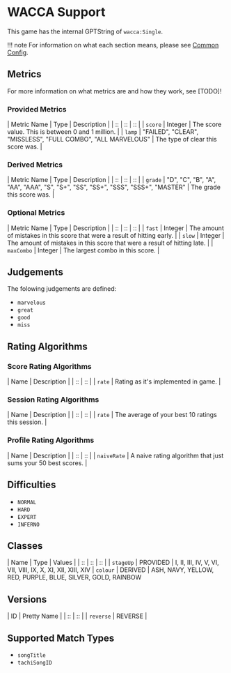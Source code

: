 # WACCA Support

This game has the internal GPTString of `wacca:Single`.

!!! note
	For information on what each section means, please see [Common Config](../common-config/index.md).

## Metrics

For more information on what metrics are and how they work, see [TODO]!

### Provided Metrics

| Metric Name | Type | Description |
| :: | :: | :: |
| `score` | Integer | The score value. This is between 0 and 1 million. |
| `lamp` | "FAILED", "CLEAR", "MISSLESS", "FULL COMBO", "ALL MARVELOUS" | The type of clear this score was. |

### Derived Metrics

| Metric Name | Type | Description |
| :: | :: | :: |
| `grade` | "D", "C", "B", "A", "AA", "AAA", "S", "S+", "SS", "SS+", "SSS", "SSS+", "MASTER" | The grade this score was. |

### Optional Metrics

| Metric Name | Type | Description |
| :: | :: | :: |
| `fast` | Integer | The amount of mistakes in this score that were a result of hitting early. |
| `slow` | Integer | The amount of mistakes in this score that were a result of hitting late. |
| `maxCombo` | Integer | The largest combo in this score. |

## Judgements

The folowing judgements are defined:

- `marvelous`
- `great`
- `good`
- `miss`

## Rating Algorithms

### Score Rating Algorithms

| Name | Description |
| :: | :: |
| `rate` | Rating as it's implemented in game. |

### Session Rating Algorithms

| Name | Description |
| :: | :: |
| `rate` | The average of your best 10 ratings this session. |

### Profile Rating Algorithms

| Name | Description |
| :: | :: |
| `naiveRate` | A naive rating algorithm that just sums your 50 best scores. |

## Difficulties

- `NORMAL`
- `HARD`
- `EXPERT`
- `INFERNO`

## Classes

| Name | Type | Values |
| :: | :: | :: |
| `stageUp` | PROVIDED | I, II, III, IV, V, VI, VII, VIII, IX, X, XI, XII, XIII, XIV
| `colour` | DERIVED | ASH, NAVY, YELLOW, RED, PURPLE, BLUE, SILVER, GOLD, RAINBOW

## Versions

| ID | Pretty Name |
| :: | :: |
| `reverse` | REVERSE |

## Supported Match Types

- `songTitle`
- `tachiSongID`